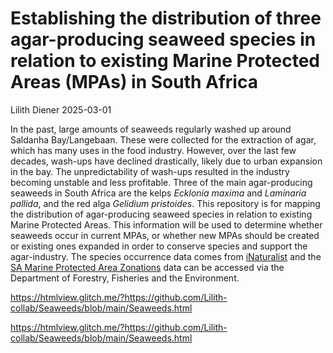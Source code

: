# Establishing the distribution of three agar-producing seaweed species in relation to existing Marine Protected Areas (MPAs) in South Africa
Lilith Diener
2025-03-01

In the past, large amounts of seaweeds regularly washed up around Saldanha Bay/Langebaan. These were collected for the extraction of agar, which has many uses in the food industry. However, over the last few decades, wash-ups have declined drastically, likely due to urban expansion in the bay. The unpredictability of wash-ups resulted in the industry becoming unstable and less profitable. Three of the main agar-producing seaweeds in South Africa are the kelps *Ecklonia maxima* and *Laminaria pallida*, and the red alga *Gelidium pristoides*. This repository is for mapping the distribution of agar-producing seaweed species in relation to existing Marine Protected Areas. This information will be used to determine whether seaweeds occur in current MPAs, or whether new MPAs should be created or existing ones expanded in order to conserve species and support the agar-industry.
The species occurrence data comes from [iNaturalist](https://www.inaturalist.org/) and the [SA Marine Protected Area Zonations](https://egis.environment.gov.za/data_egis/data_download/current) data can be accessed via the Department of Forestry, Fisheries and the Environment.

https://htmlview.glitch.me/?https://github.com/Lilith-collab/Seaweeds/blob/main/Seaweeds.html


https://htmlview.glitch.me/?https://github.com/Lilith-collab/Seaweeds/blob/main/Seaweeds.html
